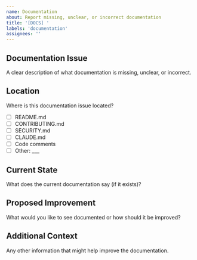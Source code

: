 ```yaml
---
name: Documentation
about: Report missing, unclear, or incorrect documentation
title: '[DOCS] '
labels: 'documentation'
assignees: ''
---
```


## Documentation Issue

A clear description of what documentation is missing, unclear, or incorrect.

## Location

Where is this documentation issue located?

- [ ] README.md
- [ ] CONTRIBUTING.md
- [ ] SECURITY.md
- [ ] CLAUDE.md
- [ ] Code comments
- [ ] Other: ****\_\_\_****

## Current State

What does the current documentation say (if it exists)?

## Proposed Improvement

What would you like to see documented or how should it be improved?

## Additional Context

Any other information that might help improve the documentation.
